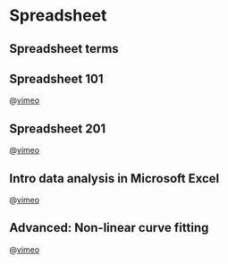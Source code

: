 # Spreadsheet

## Spreadsheet terms

## Spreadsheet 101

@[vimeo](186224689)

## Spreadsheet 201

@[vimeo](186245986)

## Intro data analysis in Microsoft Excel

@[vimeo](185190841)

## Advanced: Non-linear curve fitting

@[vimeo](187373491)
